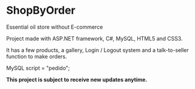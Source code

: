 # ShopByOrder
 Essential oil store without E-commerce 

Project made with ASP.NET framework, C#, MySQL, HTML5 and CSS3.

It has a few products, a gallery, Login / Logout system and a talk-to-seller function to make orders.

MySQL script = "pedido";

**This project is subject to receive new updates anytime.**



 